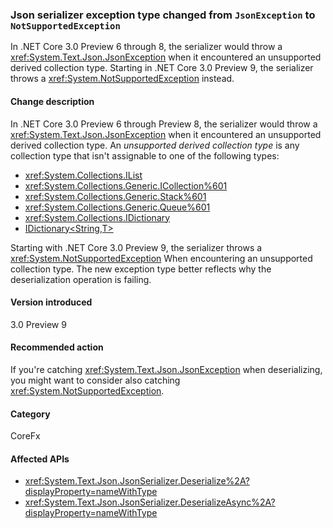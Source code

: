 ### Json serializer exception type changed from `JsonException` to `NotSupportedException`

In .NET Core 3.0 Preview 6 through 8, the serializer would throw a <xref:System.Text.Json.JsonException> when it encountered an unsupported derived collection type. Starting in .NET Core 3.0 Preview 9, the serializer throws a <xref:System.NotSupportedException> instead.

#### Change description

In .NET Core 3.0 Preview 6 through Preview 8, the serializer would throw a <xref:System.Text.Json.JsonException>  when it encountered an unsupported derived collection type. An *unsupported derived collection type* is any collection type that isn't assignable to one of the following types:

- <xref:System.Collections.IList>
- <xref:System.Collections.Generic.ICollection%601>
- <xref:System.Collections.Generic.Stack%601>
- <xref:System.Collections.Generic.Queue%601>
- <xref:System.Collections.IDictionary>
- [IDictionary\<String,T>](xref:System.Collections.Generic.IDictionary%602)

Starting with .NET Core 3.0 Preview 9, the serializer throws a <xref:System.NotSupportedException> When encountering an unsupported collection type. The new exception type better reflects why the deserialization operation is failing.

#### Version introduced

3.0 Preview 9

#### Recommended action

If you're catching <xref:System.Text.Json.JsonException> when deserializing, you might want to consider also catching <xref:System.NotSupportedException>.

#### Category

CoreFx

#### Affected APIs

- <xref:System.Text.Json.JsonSerializer.Deserialize%2A?displayProperty=nameWithType>
- <xref:System.Text.Json.JsonSerializer.DeserializeAsync%2A?displayProperty=nameWithType>

<!--

#### Affected APIs

- `Overload:System.Text.Json.JsonSerializer.Deserialize`
- `Overload:System.Text.Json.JsonSerializer.DeserializeAsync`

-->
